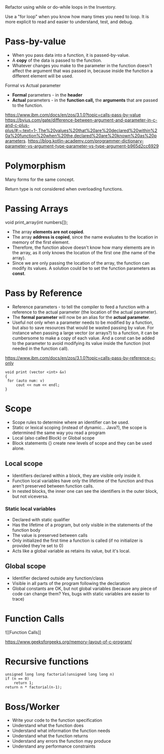 Refactor using while or do-while loops in the Inventory.

Use a "for loop" when you know how many times you need to loop. It is more explicit to read and easier to understand, test, and debug.

# Pass-by-value

- When you pass data into a function, it is passed-by-value.
- A **copy** of the data is passed to the function.
- Whatever changes you make to the parameter in the function doesn't affect the argument that was passed in, because inside the function a different element will be used.

Formal vs Actual parameter
- **Formal** parameters - in the **header**
- **Actual** parameters - in the **function call,** the **arguments** that are passed to the function.

https://www.ibm.com/docs/en/zos/3.1.0?topic=calls-pass-by-value
https://byjus.com/gate/difference-between-argument-and-parameter-in-c-and-c-plus-plus/#:~:text=1-,The%20values%20that%20are%20declared%20within%20a%20function%20when%20the,declared%20are%20known%20as%20parameters.
https://blog.kotlin-academy.com/programmer-dictionary-parameter-vs-argument-type-parameter-vs-type-argument-b965d2cc6929

# Polymorphism

Many forms for the same concept.

Return type is not considered when overloading functions.

# Passing Arrays

void print_array(int numbers[]);

- The array **elements are not copied**.
- The array **address is copied**, since the name evaluates to the location in memory of the first element.
- Therefore, the function above doesn't know how many elements are in the array, as it only knows the location of the first one (the name of the array).
- Since we are only passing the location of the array, the function can modify its values. A solution could be to set the function parameters as **const**.

# Pass by Reference

- Reference parameters - to tell the compiler to feed a function with a reference to the actual parameter  (the location of the actual parameter).
- The **formal parameter** will now be an alias for the **actual parameter**.
- Useful not only when a parameter needs to be modified by a function, but also to save resources that would be wasted passing by value. For instance when passing a large  vector (or arrays?) to a function, it can be cumbersome to make a copy of each value. And a const can be added to the parameter to avoid modifying its value inside the function (not needed in the function call).

https://www.ibm.com/docs/en/zos/3.1.0?topic=calls-pass-by-reference-c-only

```
void print (vector <int> &v)
{
 for (auto num: v)
	 cout << num << endl;
}
```

# Scope

- Scope rules to determine where an identifier can be used.
- Static or lexical scoping (instead of dynamic... Java?), the scope is determined the same way you read a program
- Local (also called Block) or Global scope
- Block statements {} create new levels of scope and they can be used alone.

## Local scope
- Identifiers declared within a block, they are visible only inside it.
- Function local variables have only the lifetime of the function and thus aren't preserved between function calls.
- In nested blocks, the inner one can see the identifiers in the outer block, but not viceversa.

### Static local variables
- Declared with static qualifier
- Has the lifetime of a program, but only visible in the statements of the function body
- The value is preserved between calls
- Only initialized the first time a function is called (if no initializer is provided they're set to 0)
- Acts like a global variable as retains its value, but it's local.

## Global scope

- Identifier declared outside any function/class
- Visible in all parts of the program following the declaration
- Global constants are OK, but not global variables (because any piece of code can change them? Yes, bugs with static variables are easier to trace)

# Function Calls

![[Function Calls]]

https://www.geeksforgeeks.org/memory-layout-of-c-program/


# Recursive functions

```
unsigned long long factorial(unsigned long long n)
if (n == 0)
	return 1;
return n * factorial(n-1);
```


# Boss/Worker 

- Write your code to the function specification
- Understand what the function does
- Understand what information the function needs
- Understand what the function returns
- Understand any errors the function may produce
- Understand any performance constraints